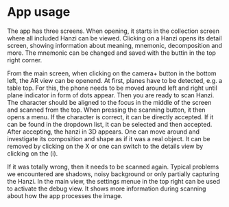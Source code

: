 # App usage

The app has three screens. When opening, it starts in the collection screen where all included
Hanzi can be viewed. Clicking on a Hanzi opens its detail screen, showing information about
meaning, mnemonic, decomposition and more. The mnemonic can be changed and saved with the
buttin in the top right corner.

From the main screen, when clicking on the camera+ button in the bottom left, the AR view
can be openend. At first, planes have to be detected, e.g. a table top. For this, the phone
needs to be moved around left and right until plane indicator in form of dots appear. Then
you are ready to scan Hanzi. The character should be aligned to the focus in the middle of the
screen and scanned from the top. When pressing the scanning button, it then opens a menu.
If the character is correct, it can be directly accepted. If it can be found in the dropdown
list, it can be selected and then accepted. After accepting, the hanzi in 3D appears. One can
move around and investigate its composition and shape as if it was a real object. It can be
removed by clicking on the X or one can switch to the details view by clicking on the (i).

If it was totally wrong, then it needs to be scanned again. Typical problems we encountered are
shadows, noisy background or only partially capturing the Hanzi. In the main view, the settings
menue in the top right can be used to activate the debug view. It shows more information during
scanning about how the app processes the image.